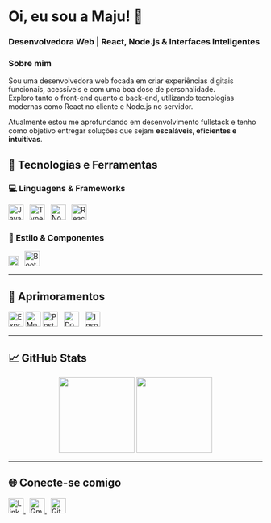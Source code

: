 # Oi, eu sou a Maju! 👋
### Desenvolvedora Web | React, Node.js & Interfaces Inteligentes

### Sobre mim

Sou uma desenvolvedora web focada em criar experiências digitais funcionais, acessíveis e com uma boa dose de personalidade.  
Exploro tanto o front-end quanto o back-end, utilizando tecnologias modernas como React no cliente e Node.js no servidor.

Atualmente estou me aprofundando em desenvolvimento fullstack e tenho como objetivo entregar soluções que sejam **escaláveis, eficientes e intuitivas**.

## 🚀 Tecnologias e Ferramentas

### 💻 Linguagens & Frameworks
<p align="left">
  <img src="https://cdn.jsdelivr.net/gh/devicons/devicon/icons/javascript/javascript-original.svg" height="30" alt="JavaScript" />
  &nbsp;
  <img src="https://cdn.jsdelivr.net/gh/devicons/devicon/icons/typescript/typescript-original.svg" height="30" alt="TypeScript" />
  &nbsp;
  <img src="https://cdn.jsdelivr.net/gh/devicons/devicon/icons/nodejs/nodejs-original.svg" height="30" alt="Node.js" />
  &nbsp;
  <img src="https://cdn.jsdelivr.net/gh/devicons/devicon/icons/react/react-original.svg" height="30" alt="React" />
</p>

### 🎨 Estilo & Componentes
<p align="left">
  <img src="https://vetores.org/d/tailwind-css.svg" height="20" alt="Tailwind CSS" />
  &nbsp;
  <img src="https://cdn.jsdelivr.net/gh/devicons/devicon/icons/bootstrap/bootstrap-original.svg" height="30" alt="Bootstrap" />
</p>

---

## 🧠 Aprimoramentos
<p align="left">
  <img src="https://cdn.jsdelivr.net/gh/devicons/devicon/icons/express/express-original.svg" height="30" alt="Express" />
  <img src="https://cdn.jsdelivr.net/gh/devicons/devicon/icons/mongodb/mongodb-original.svg" height="30" alt="MongoDB" />
  <img src="https://cdn.jsdelivr.net/gh/devicons/devicon/icons/postgresql/postgresql-original.svg" height="30" alt="PostgreSQL" />
  &nbsp;
  <img src="https://cdn.jsdelivr.net/gh/devicons/devicon/icons/docker/docker-original.svg" height="30" alt="Docker" />
  &nbsp;
  <img src="https://www.svgrepo.com/download/353904/insomnia.svg" height="30" alt="Insomnia" />
</p>

---

## 📈 GitHub Stats

<p align="center">
  <img src="https://github-readme-stats.vercel.app/api?username=MjDutil&show_icons=true&theme=radical&hide=prs,issues" height="150"/>
  <img src="https://github-readme-stats.vercel.app/api/top-langs/?username=MjDutil&layout=compact&langs_count=6&theme=radical" height="150"/>
</p>

---

## 🌐 Conecte-se comigo
<p align="left">
  <a href="https://www.linkedin.com/in/mariajuliadutil" target="_blank">
    <img src="https://cdn.jsdelivr.net/gh/devicons/devicon/icons/linkedin/linkedin-original.svg" height="30" alt="LinkedIn" />
  </a>
  &nbsp;
  <a href="mailto:mariajuliadutil@gmail.com" target="_blank">
    <img src="https://upload.wikimedia.org/wikipedia/commons/4/4e/Gmail_Icon.png" height="30" alt="Gmail" />
  </a>
  &nbsp;
  <a href="https://github.com/MjDutil" target="_blank">
    <img src="https://cdn.jsdelivr.net/gh/devicons/devicon/icons/github/github-original.svg" height="30" alt="GitHub" />
  </a>
</p>

